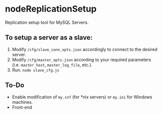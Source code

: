 nodeReplicationSetup
====================

Replication setup tool for MySQL Servers. 

## To setup a server as a slave:
1. Modify `/cfg/slave_conn_opts.json` accordingly to connect to the desired server. 
2. Modify `/cfg/master_opts.json` according to your required parameters (i.e. `master_host`, `master_log_file`, etc.).
3. Run. `node slave_cfg.js`


## To-Do
* Enable modification of `my.cnf` (for *nix servers) or `my.ini` for Windows machines. 
* Front-end
